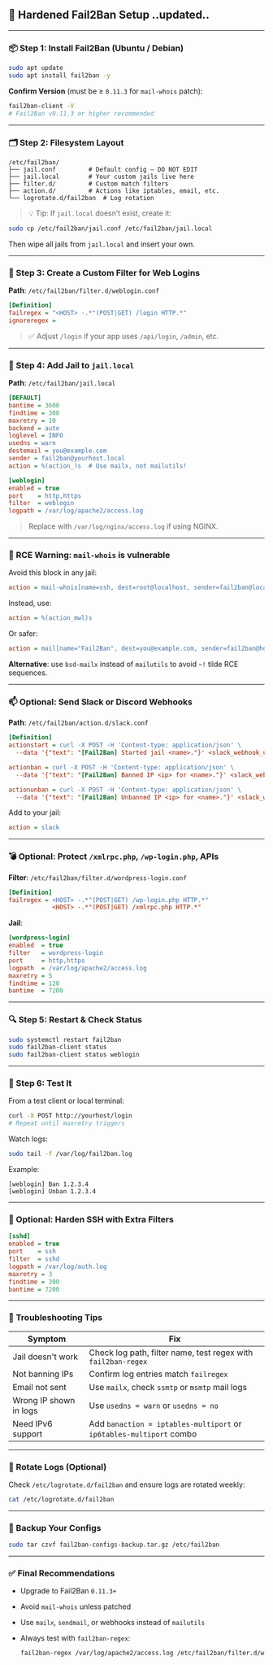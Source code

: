 

## 🔐 Hardened Fail2Ban Setup   ..updated..

---

### 📦 Step 1: Install Fail2Ban (Ubuntu / Debian)

```bash
sudo apt update
sudo apt install fail2ban -y
```

**Confirm Version** (must be ≥ `0.11.3` for `mail-whois` patch):

```bash
fail2ban-client -V
# Fail2Ban v0.11.3 or higher recommended
```

---

### 🗂️ Step 2: Filesystem Layout

```plaintext
/etc/fail2ban/
├── jail.conf         # Default config – DO NOT EDIT
├── jail.local        # Your custom jails live here
├── filter.d/         # Custom match filters
├── action.d/         # Actions like iptables, email, etc.
└── logrotate.d/fail2ban  # Log rotation
```

> 💡 Tip: If `jail.local` doesn’t exist, create it:

```bash
sudo cp /etc/fail2ban/jail.conf /etc/fail2ban/jail.local
```

Then wipe all jails from `jail.local` and insert your own.

---

### 🔧 Step 3: Create a Custom Filter for Web Logins

**Path**: `/etc/fail2ban/filter.d/weblogin.conf`

```ini
[Definition]
failregex = ^<HOST> -.*"(POST|GET) /login HTTP.*"
ignoreregex =
```

> ✅ Adjust `/login` if your app uses `/api/login`, `/admin`, etc.

---

### 🧱 Step 4: Add Jail to `jail.local`

**Path**: `/etc/fail2ban/jail.local`

```ini
[DEFAULT]
bantime = 3600
findtime = 300
maxretry = 10
backend = auto
loglevel = INFO
usedns = warn
destemail = you@example.com
sender = fail2ban@yourhost.local
action = %(action_)s  # Use mailx, not mailutils!

[weblogin]
enabled = true
port    = http,https
filter  = weblogin
logpath = /var/log/apache2/access.log
```

> Replace with `/var/log/nginx/access.log` if using NGINX.

---

### 🧨 RCE Warning: `mail-whois` is vulnerable

Avoid this block in any jail:

```ini
action = mail-whois[name=ssh, dest=root@localhost, sender=fail2ban@localhost]
```

Instead, use:

```ini
action = %(action_mwl)s
```

Or safer:

```ini
action = mail[name="Fail2Ban", dest=you@example.com, sender=fail2ban@host]
```

**Alternative**: use `bsd-mailx` instead of `mailutils` to avoid `~!` tilde RCE sequences.

---

### 📫 Optional: Send Slack or Discord Webhooks

**Path**: `/etc/fail2ban/action.d/slack.conf`

```ini
[Definition]
actionstart = curl -X POST -H 'Content-type: application/json' \
  --data '{"text": "[Fail2Ban] Started jail <name>."}' <slack_webhook_url>

actionban = curl -X POST -H 'Content-type: application/json' \
  --data '{"text": "[Fail2Ban] Banned IP <ip> for <name>."}' <slack_webhook_url>

actionunban = curl -X POST -H 'Content-type: application/json' \
  --data '{"text": "[Fail2Ban] Unbanned IP <ip> for <name>."}' <slack_webhook_url>
```

Add to your jail:

```ini
action = slack
```

---

### 💣 Optional: Protect `/xmlrpc.php`, `/wp-login.php`, APIs

**Filter**: `/etc/fail2ban/filter.d/wordpress-login.conf`

```ini
[Definition]
failregex = <HOST> -.*"(POST|GET) /wp-login.php HTTP.*"
            <HOST> -.*"(POST|GET) /xmlrpc.php HTTP.*"
```

**Jail**:

```ini
[wordpress-login]
enabled  = true
filter   = wordpress-login
port     = http,https
logpath  = /var/log/apache2/access.log
maxretry = 5
findtime = 120
bantime  = 7200
```

---

### 🔍 Step 5: Restart & Check Status

```bash
sudo systemctl restart fail2ban
sudo fail2ban-client status
sudo fail2ban-client status weblogin
```

---

### 🧪 Step 6: Test It

From a test client or local terminal:

```bash
curl -X POST http://yourhost/login
# Repeat until maxretry triggers
```

Watch logs:

```bash
sudo tail -f /var/log/fail2ban.log
```

Example:

```text
[weblogin] Ban 1.2.3.4
[weblogin] Unban 1.2.3.4
```

---

### 🔐 Optional: Harden SSH with Extra Filters

```ini
[sshd]
enabled = true
port    = ssh
filter  = sshd
logpath = /var/log/auth.log
maxretry = 3
findtime = 300
bantime = 7200
```

---

### 🚨 Troubleshooting Tips

| Symptom                | Fix                                                                 |
| ---------------------- | ------------------------------------------------------------------- |
| Jail doesn't work      | Check log path, filter name, test regex with `fail2ban-regex`       |
| Not banning IPs        | Confirm log entries match `failregex`                               |
| Email not sent         | Use `mailx`, check `ssmtp` or `msmtp` mail logs                     |
| Wrong IP shown in logs | Use `usedns = warn` or `usedns = no`                                |
| Need IPv6 support      | Add `banaction = iptables-multiport` or `ip6tables-multiport` combo |

---

### 🔁 Rotate Logs (Optional)

Check `/etc/logrotate.d/fail2ban` and ensure logs are rotated weekly:

```bash
cat /etc/logrotate.d/fail2ban
```

---

### 💾 Backup Your Configs

```bash
sudo tar czvf fail2ban-configs-backup.tar.gz /etc/fail2ban
```

---

### ✅ Final Recommendations

* Upgrade to Fail2Ban `0.11.3+`
* Avoid `mail-whois` unless patched
* Use `mailx`, `sendmail`, or webhooks instead of `mailutils`
* Always test with `fail2ban-regex`:

  ```bash
  fail2ban-regex /var/log/apache2/access.log /etc/fail2ban/filter.d/weblogin.conf
  ```


##
##
